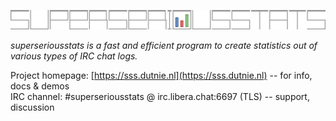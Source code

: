 ![superseriousstats](banner.svg)

*superseriousstats is a fast and efficient program to create statistics out of various types of IRC chat logs.*

Project homepage: [https://sss.dutnie.nl](https://sss.dutnie.nl) -- for info, docs & demos  
IRC channel: #superseriousstats @ irc.libera.chat:6697 (TLS) -- support, discussion
